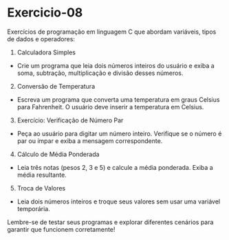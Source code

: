 # Exercicio-08
Exercícios de programação em linguagem C que abordam variáveis, tipos de dados e operadores:

1. Calculadora Simples
- Crie um programa que leia dois números inteiros do usuário e exiba a soma, subtração, multiplicação e divisão desses números.

2. Conversão de Temperatura
- Escreva um programa que converta uma temperatura em graus Celsius para Fahrenheit. O usuário deve inserir a temperatura em Celsius.

3. Exercício: Verificação de Número Par
- Peça ao usuário para digitar um número inteiro. Verifique se o número é par ou ímpar e exiba a mensagem correspondente.

4. Cálculo de Média Ponderada
- Leia três notas (pesos 2, 3 e 5) e calcule a média ponderada. Exiba a média resultante.

5. Troca de Valores
- Leia dois números inteiros e troque seus valores sem usar uma variável temporária.

Lembre-se de testar seus programas e explorar diferentes cenários para garantir que funcionem corretamente!